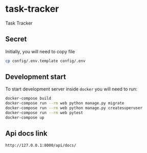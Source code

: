 # task-tracker
Task Tracker

## Secret
Initially, you will need to copy file

```bash
cp config/.env.template config/.env
```

## Development start

To start development server inside ``docker`` you will need to run:

```bash
docker-compose build
docker-compose run --rm web python manage.py migrate
docker-compose run --rm web python manage.py createsuperuser
docker-compose run --rm web pytest
docker-compose up
```

## Api docs link
```
http://127.0.0.1:8000/api/docs/
```